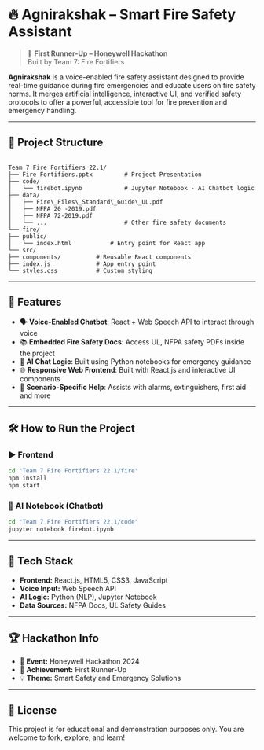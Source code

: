 
# 🔥 Agnirakshak – Smart Fire Safety Assistant

> 🥈 **First Runner-Up – Honeywell Hackathon**  
> Built by Team 7: Fire Fortifiers

**Agnirakshak** is a voice-enabled fire safety assistant designed to provide real-time guidance during fire emergencies and educate users on fire safety norms. It merges artificial intelligence, interactive UI, and verified safety protocols to offer a powerful, accessible tool for fire prevention and emergency handling.

---

## 📁 Project Structure

```

Team 7 Fire Fortifiers 22.1/
├── Fire Fortifiers.pptx         # Project Presentation
├── code/
│   └── firebot.ipynb            # Jupyter Notebook - AI Chatbot logic
├── data/
│   ├── Fire\_Files\_Standard\_Guide\_UL.pdf
│   ├── NFPA 20 -2019.pdf
│   ├── NFPA 72-2019.pdf
│   └── ...                      # Other fire safety documents
└── fire/
├── public/
│   └── index.html           # Entry point for React app
└── src/
├── components/          # Reusable React components
├── index.js             # App entry point
└── styles.css           # Custom styling

````

---

## 🚀 Features

- 🗣️ **Voice-Enabled Chatbot**: React + Web Speech API to interact through voice
- 📚 **Embedded Fire Safety Docs**: Access UL, NFPA safety PDFs inside the project
- 🧠 **AI Chat Logic**: Built using Python notebooks for emergency guidance
- 🌐 **Responsive Web Frontend**: Built with React.js and interactive UI components
- 🧯 **Scenario-Specific Help**: Assists with alarms, extinguishers, first aid and more

---

## 🛠️ How to Run the Project

### ▶️ Frontend
```bash
cd "Team 7 Fire Fortifiers 22.1/fire"
npm install
npm start
````

### 📓 AI Notebook (Chatbot)

```bash
cd "Team 7 Fire Fortifiers 22.1/code"
jupyter notebook firebot.ipynb
```

---

## 🧪 Tech Stack

* **Frontend:** React.js, HTML5, CSS3, JavaScript
* **Voice Input:** Web Speech API
* **AI Logic:** Python (NLP), Jupyter Notebook
* **Data Sources:** NFPA Docs, UL Safety Guides

---

## 🏆 Hackathon Info

* 🎯 **Event:** Honeywell Hackathon 2024
* 🥈 **Achievement:** First Runner-Up
* 💡 **Theme:** Smart Safety and Emergency Solutions
---

## 📄 License

This project is for educational and demonstration purposes only.
You are welcome to fork, explore, and learn!
